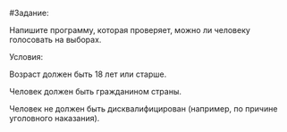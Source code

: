 #Задание: 

Напишите программу, которая проверяет, можно ли человеку голосовать на выборах. 



Условия:

Возраст должен быть 18 лет или старше.

Человек должен быть гражданином страны.

Человек не должен быть дисквалифицирован (например, по причине уголовного наказания).
